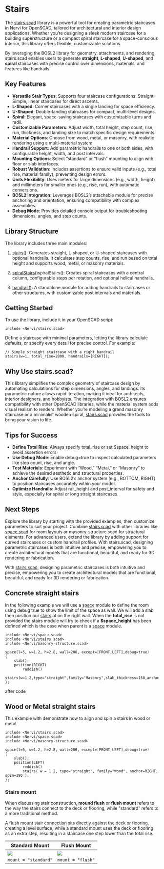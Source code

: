 # Stairs

The [stairs.scad](./stairs.scad) library is a powerful tool for creating parametric staircases in Nervi for OpenSCAD, tailored for architectural and interior design applications. Whether you’re designing a sleek modern staircase for a building superstructure or a compact spiral staircase for a space-conscious interior, this library offers flexible, customizable solutions. 

By leveraging the BOSL2 library for geometry, attachments, and rendering, stairs.scad enables users to generate **straight**, **L-shaped**, **U-shaped**, and **spiral** staircases with precise control over dimensions, materials, and features like handrails.

## Key Features

- **Versatile Stair Types**: Supports four staircase configurations:
Straight: Simple, linear staircases for direct ascents.
- **L-Shaped**: Corner staircases with a single landing for space efficiency.
- **U-Shaped**: Double-landing staircases for compact, multi-level designs.
- **Spiral**: Elegant, space-saving staircases with customizable turns and radii.
- **Customizable Parameters**: Adjust width, total height, step count, rise, run, thickness, and landing size to match specific design requirements.
- **Material Options**: Choose from wood, metal, or masonry, with realistic rendering using a multi-material system.
- **Handrail Support**: Add parametric handrails to one or both sides, with configurable height, width, and post intervals.
- **Mounting Options**: Select “standard” or “flush” mounting to align with floor or slab interfaces.
- **Robust Validation**: Includes assertions to ensure valid inputs (e.g., total rise, material family), preventing design errors.
- **Units Flexibility**: Uses meters for large dimensions (e.g., width, height) and millimeters for smaller ones (e.g., rise, run), with automatic conversions.
- **BOSL2 Integration**: Leverages BOSL2’s attachable module for precise anchoring and orientation, ensuring compatibility with complex assemblies.
- **Debug Mode**: Provides detailed console output for troubleshooting dimensions, angles, and step counts.

## Library Structure

The library includes three main modules:

1. [stairs()](./stairs.scad#module-stairs): Generates straight, L-shaped, or U-shaped staircases with optional handrails. It calculates step counts, rise, and run based on total height and supports wood, metal, or masonry materials.
 
2. [spiralStairs()](./stairs.scad#module-spiralStairs)spiralStairs(): Creates spiral staircases with a central column, configurable steps per rotation, and optional helical handrails.
 
3. [handrail()](./stairs.scad#module-handrail): A standalone module for adding handrails to staircases or other structures, with customizable post intervals and materials.


## Getting Started
To use the library, include it in your OpenSCAD script:

```scad
include <Nervi/stairs.scad>
```

Define a staircase with minimal parameters, letting the library calculate defaults, or specify every detail for precise control. For example:

```scad
// Simple straight staircase with a right handrail
stairs(w=1, total_rise=2800, handrails=[RIGHT]);
```

## Why Use stairs.scad?

This library simplifies the complex geometry of staircase design by automating calculations for step dimensions, angles, and landings. Its parametric nature allows rapid iteration, making it ideal for architects, interior designers, and hobbyists. The integration with BOSL2 ensures compatibility with other OpenSCAD libraries, while the material system adds visual realism to renders. Whether you’re modeling a grand masonry staircase or a minimalist wooden spiral, [stairs.scad](./stairs.scad) provides the tools to bring your vision to life.

## Tips for Success

- **Define Total Rise**: Always specify total_rise or set $space_height to avoid assertion errors.
- **Use Debug Mode**: Enable debug=true to inspect calculated parameters like step count, rise, and angle.
- **Test Materials**: Experiment with “Wood,” “Metal,” or “Masonry” to achieve the desired aesthetic and structural properties.
- **Anchor Carefully**: Use BOSL2’s anchor system (e.g., BOTTOM, RIGHT) to position staircases accurately within your model.
- **Optimize Handrails**: Adjust rail_height and post_interval for safety and style, especially for spiral or long straight staircases.


## Next Steps

Explore the library by starting with the provided examples, then customize parameters to suit your project. Combine [stairs.scad](./stairs.scad) with other libraries like [space.scad](./space.scad) for room layouts or masonry-structure.scad for structural elements. For advanced users, extend the library by adding support for curved staircases or custom handrail profiles.
With stairs.scad, designing parametric staircases is both intuitive and precise, empowering you to create architectural models that are functional, beautiful, and ready for 3D rendering or fabrication.

With [stairs.scad](./stairs.scad), designing parametric staircases is both intuitive and precise, empowering you to create architectural models that are functional, beautiful, and ready for 3D rendering or fabrication.


## Concrete straight stairs

In the following example we will use a [space](./space.scad) module to define the room using debug true to show the limit of the space as wall. We will add a slab then position our [stairs](./stairs.scad) at on the right wall. When the **total_rise** is not provided the stairs module will try to check if a **\$space_height** has been defined which is the case when parent is a [space](./space.scad) module.

```openscad-3D;ColorScheme=Tomorrow;Huge
include <Nervi/space.scad>
include <Nervi/stairs.scad>
include <Nervi/masonry-structure.scad>

space(l=5, w=1.2, h=2.8, wall=200, except=[FRONT,LEFT],debug=true)
{
	slab();
	position(RIGHT)
		reddish()
			stairs(w=1.2,type="straight",family="Masonry",slab_thickness=150,anchor=RIGHT);
};	
```

after code

## Wood or Metal straight stairs

This example with demonstrate how to align and spin a stairs in wood or metal.

```openscad-3D;ColorScheme=Tomorrow;Big
include <Nervi/stairs.scad>
include <Nervi/space.scad>
include <Nervi/masonry-structure.scad>

space(l=5, w=1.2, h=2.8, wall=200, except=[FRONT,LEFT],debug=true)
{
	slab();
	position(LEFT)
		reddish()
		stairs( w = 1.2, type="straight", family="Wood", anchor=RIGHT, spin=180 );
};
```

### Stairs mount

When discussing stair construction, **mound flush** or **flush mount** refers to the way the stairs connect to the deck or flooring, while "standard" refers to a more traditional method. 

A flush mount stair connection sits directly against the deck or flooring, creating a level surface, while a standard mount uses the deck or flooring as an extra step, resulting in a staircase one step lower than the total rise. 

<!--

```openscad-3D;Hide;ColorScheme=Tomorrow;Med;NoAxes
include <Nervi/stairs.scad>
include <Nervi/space.scad>
include <Nervi/masonry-structure.scad>

$space_height	= 0.4;
$space_length	= 0.6;
$space_width	= 1.2;

space(except=[FRONT,RIGHT],debug=true)
{
	slab();
	position(LEFT)
		reddish()
		stairs(
			w=1.2,
			type="straight",
			family="Masonry",
			slab_thickness = 150,
			mount="standard",
			anchor=RIGHT,
			spin=180
		);
};
```

```openscad-3D;Hide;ColorScheme=Tomorrow;Med;NoAxes
include <Nervi/stairs.scad>
include <Nervi/space.scad>
include <Nervi/masonry-structure.scad>

$space_height	= 0.4;
$space_length	= 0.6;
$space_width	= 1.2;

space(except=[FRONT,RIGHT],debug=true)
{
	slab();
	position(LEFT)
		reddish()
		stairs(
			w=1.2,
			type="straight",
			family="Masonry",
			slab_thickness = 150,
			mount="flush",
			anchor=RIGHT,
			spin=180
		);
}
```

-->

|Standard Mount|Flush Mount|
|---|---|
|![](./images/tutorials/stairs_3.png)|![](./images/tutorials/stairs_4.png)|
|```mount = "standard"```|```mount = "flush"```|
